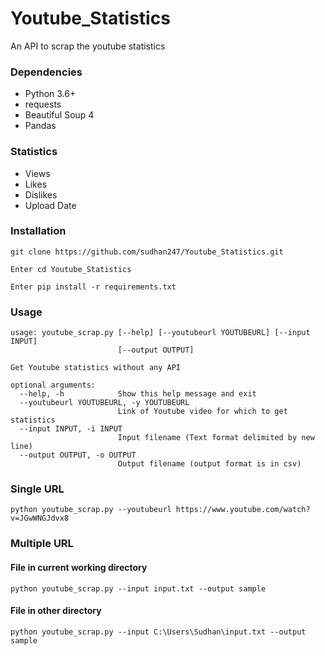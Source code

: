 # Youtube_Statistics
An API to scrap the youtube statistics

### Dependencies
* Python 3.6+
* requests
* Beautiful Soup 4
* Pandas

### Statistics
* Views
* Likes
* Dislikes
* Upload Date

### Installation

    git clone https://github.com/sudhan247/Youtube_Statistics.git
    
    Enter cd Youtube_Statistics
    
    Enter pip install -r requirements.txt
    

### Usage
```
usage: youtube_scrap.py [--help] [--youtubeurl YOUTUBEURL] [--input INPUT]
                        [--output OUTPUT]

Get Youtube statistics without any API

optional arguments:
  --help, -h            Show this help message and exit
  --youtubeurl YOUTUBEURL, -y YOUTUBEURL
                        Link of Youtube video for which to get statistics
  --input INPUT, -i INPUT
                        Input filename (Text format delimited by new line)
  --output OUTPUT, -o OUTPUT
                        Output filename (output format is in csv)
```

### Single URL
```
python youtube_scrap.py --youtubeurl https://www.youtube.com/watch?v=JGwWNGJdvx8
```

### Multiple URL
#### File in current working directory
```
python youtube_scrap.py --input input.txt --output sample
```
#### File in other directory
```
python youtube_scrap.py --input C:\Users\Sudhan\input.txt --output sample
```
